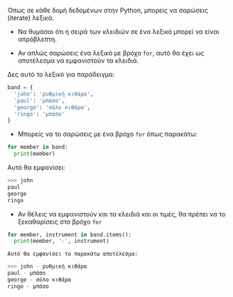 Όπως σε κάθε δομή δεδομένων στην Python, μπορείς να σαρώσεις (iterate) λεξικά.

- Να θυμάσαι ότι η σειρά των κλειδιών σε ένα λεξικό μπορεί να είναι απρόβλεπτη.

- Αν απλώς σαρώσεις ένα λεξικό με βρόχο `for`, αυτό θα έχει ως αποτέλεσμα να εμφανιστούν τα κλειδιά.

Δες αυτό το λεξικό για παράδειγμα:

```python
band = {
  'john': 'ρυθμική κιθάρα',
  'paul': 'μπάσο',
  'george': 'σόλο κιθάρα',
  'ringo': 'μπάσο'
}
```

- Μπορείς να το σαρώσεις με ένα βρόχο `for` όπως παρακάτω:

```python
for member in band:
  print(member)
```

  Αυτό θα εμφανίσει:

```python
>>> john
paul
george
ringo
```

- Αν θέλεις να εμφανιστούν και τα κλειδιά και οι τιμές, θα πρέπει να το ξεκαθαρίσεις στο βρόχο `for`

```python
for member, instrument in band.items():
  print(member, '-', instrument)
```


    Αυτό θα εμφανίσει το παρακάτω αποτέλεσμα:

```python
>>> john - ρυθμική κιθάρα
paul - μπάσο
george - σόλο κιθάρα
ringo - μπάσο
```
